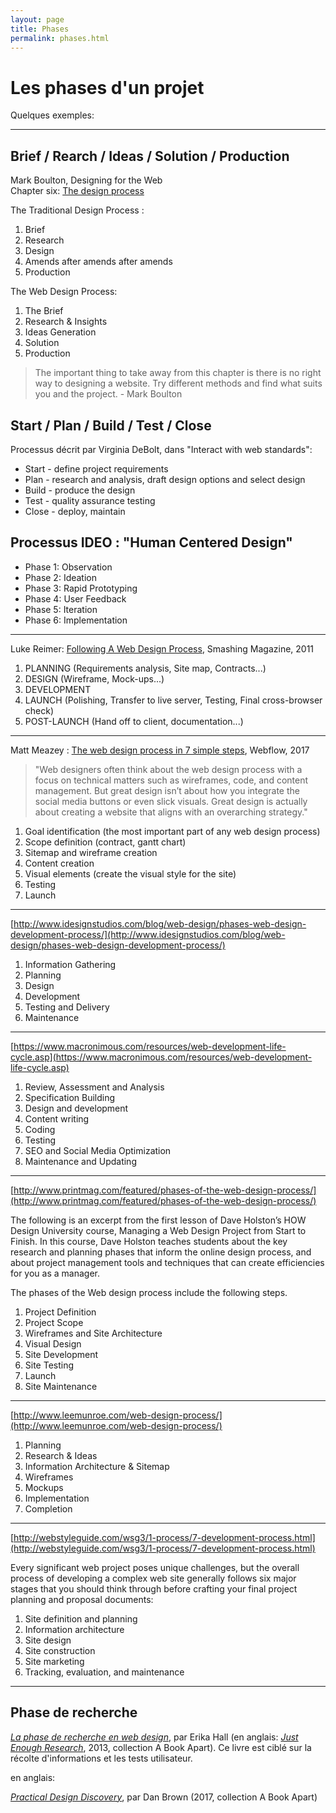 ```yaml
---
layout: page
title: Phases
permalink: phases.html
---
```


# Les phases d'un projet

Quelques exemples:

***

## Brief / Rearch / Ideas / Solution / Production 

Mark Boulton, Designing for the Web  
Chapter six: [The design process](http://www.designingfortheweb.co.uk/part2/part2_chapter6.php)

The Traditional Design Process : 

1. Brief
2. Research
3. Design
4. Amends after amends after amends
5. Production

The Web Design Process:

1. The Brief
2. Research & Insights
3. Ideas Generation
4. Solution
5. Production

> The important thing to take away from this chapter is there is no right way to designing a website. Try different methods and find what suits you and the project. - Mark Boulton

## Start / Plan / Build / Test / Close

Processus décrit par Virginia DeBolt, dans "Interact with web standards":

* Start - define project requirements
* Plan - research and analysis, draft design options and select design
* Build - produce the design
* Test - quality assurance testing
* Close - deploy, maintain



## Processus IDEO : "Human Centered Design"

* Phase 1: Observation
* Phase 2: Ideation
* Phase 3: Rapid Prototyping
* Phase 4: User Feedback
* Phase 5: Iteration
* Phase 6: Implementation

***

Luke Reimer: [Following A Web Design Process](https://www.smashingmagazine.com/2011/06/following-a-web-design-process/), Smashing Magazine, 2011

1. PLANNING (Requirements analysis, Site map, Contracts...)
2. DESIGN (Wireframe, Mock-ups...)
3. DEVELOPMENT
4. LAUNCH (Polishing, Transfer to live server, Testing, Final cross-browser check)
5. POST-LAUNCH (Hand off to client, documentation...)

***

Matt Meazey : [The web design process in 7 simple steps](https://webflow.com/blog/the-web-design-process-in-7-simple-steps), Webflow, 2017

> "Web designers often think about the web design process with a focus on technical matters such as wireframes, code, and content management. But great design isn’t about how you integrate the social media buttons or even slick visuals. Great design is actually about creating a website that aligns with an overarching strategy."

1. Goal identification (the most important part of any web design process)
2. Scope definition (contract, gantt chart)
3. Sitemap and wireframe creation
4. Content creation
5. Visual elements (create the visual style for the site)
6. Testing
7. Launch

***

[http://www.idesignstudios.com/blog/web-design/phases-web-design-development-process/](http://www.idesignstudios.com/blog/web-design/phases-web-design-development-process/)

1. Information Gathering
2. Planning
3. Design
4. Development
5. Testing and Delivery
6. Maintenance

***

[https://www.macronimous.com/resources/web-development-life-cycle.asp](https://www.macronimous.com/resources/web-development-life-cycle.asp)

1. Review, Assessment and Analysis
2. Specification Building
3. Design and development
4. Content writing
5. Coding
6. Testing
7. SEO and Social Media Optimization
8. Maintenance and Updating

***

[http://www.printmag.com/featured/phases-of-the-web-design-process/](http://www.printmag.com/featured/phases-of-the-web-design-process/)

The following is an excerpt from the first lesson of Dave Holston’s HOW Design University course, Managing a Web Design Project from Start to Finish.
In this course, Dave Holston teaches students about the key research and planning phases that inform the online design process, and about project management tools and techniques that can create efficiencies for you as a manager.

The phases of the Web design process include the following steps.

1. Project Definition
2. Project Scope
3. Wireframes and Site Architecture
4. Visual Design
5. Site Development
6. Site Testing
7. Launch
8. Site Maintenance

***

[http://www.leemunroe.com/web-design-process/](http://www.leemunroe.com/web-design-process/)

1. Planning
2. Research & Ideas
3. Information Architecture & Sitemap
4. Wireframes
5. Mockups
6. Implementation
7. Completion

***

[http://webstyleguide.com/wsg3/1-process/7-development-process.html](http://webstyleguide.com/wsg3/1-process/7-development-process.html)

Every significant web project poses unique challenges, but the overall process of developing a complex web site generally follows six major stages that you should think through before crafting your final project planning and proposal documents:

1. Site definition and planning
2. Information architecture
3. Site design
4. Site construction
5. Site marketing
6. Tracking, evaluation, and maintenance

***

## Phase de recherche

*[La phase de recherche en web design](http://www.editions-eyrolles.com/Livre/9782212141467/la-phase-de-recherche-en-web-design)*, par Erika Hall (en anglais: *[Just Enough Research](https://abookapart.com/products/just-enough-research)*, 2013, collection A Book Apart). Ce livre est ciblé sur la récolte d'informations et les tests utilisateur.

en anglais: 

*[Practical Design Discovery](https://abookapart.com/products/practical-design-discovery)*, par Dan Brown (2017, collection A Book Apart)




